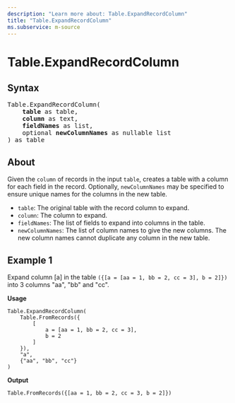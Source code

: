 ```yaml
---
description: "Learn more about: Table.ExpandRecordColumn"
title: "Table.ExpandRecordColumn"
ms.subservice: m-source
---
```

# Table.ExpandRecordColumn

## Syntax

<pre>
Table.ExpandRecordColumn(
    <b>table</b> as table,
    <b>column</b> as text,
    <b>fieldNames</b> as list,
    optional <b>newColumnNames</b> as nullable list
) as table
</pre>
  
## About

Given the `column` of records in the input `table`, creates a table with a column for each field in the record. Optionally, `newColumnNames` may be specified to ensure unique names for the columns in the new table.

* `table`: The original table with the record column to expand.
* `column`: The column to expand.
* `fieldNames`: The list of fields to expand into columns in the table.
* `newColumnNames`: The list of column names to give the new columns. The new column names cannot duplicate any column in the new table.

## Example 1

Expand column [a] in the table `({[a = [aa = 1, bb = 2, cc = 3], b = 2]})` into 3 columns "aa", "bb" and "cc".

**Usage**

```powerquery-m
Table.ExpandRecordColumn(
    Table.FromRecords({
        [
            a = [aa = 1, bb = 2, cc = 3],
            b = 2
        ]
    }),
    "a",
    {"aa", "bb", "cc"}
)
```

**Output**

`Table.FromRecords({[aa = 1, bb = 2, cc = 3, b = 2]})`
